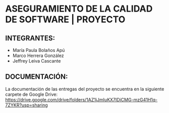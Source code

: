 # ASEGURAMIENTO DE LA CALIDAD DE SOFTWARE | PROYECTO

## INTEGRANTES:
  - María Paula Bolaños Apú
  - Marco Herrera González
  - Jeffrey Leiva Cascante

## DOCUMENTACIÓN:

La documentación de las entregas del proyecto se encuentra en la siguiente carpete de Google Drive: https://drive.google.com/drive/folders/1AZ1jJmIuKX7IDiCMG-mzG41H1q-7ZYKR?usp=sharing

